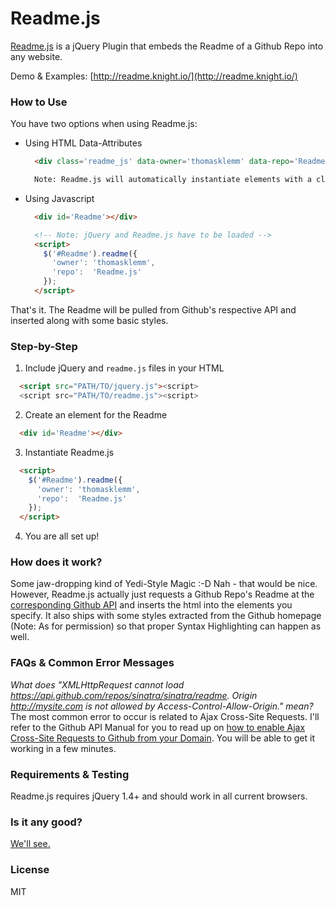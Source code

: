 # Readme.js
[Readme.js](http://readme.knight.io/) is a jQuery Plugin that embeds the Readme of a Github Repo into any website.

Demo & Examples: [http://readme.knight.io/](http://readme.knight.io/)

### How to Use
You have two options when using Readme.js:
  - Using HTML Data-Attributes
    ```html
      <div class='readme_js' data-owner='thomasklemm' data-repo='Readme.js'></div>

      Note: Readme.js will automatically instantiate elements with a class of 'readme_js'
    ```
  - Using Javascript
    ```html
      <div id='Readme'></div>

      <!-- Note: jQuery and Readme.js have to be loaded -->
      <script>
        $('#Readme').readme({
          'owner': 'thomasklemm',
          'repo':  'Readme.js'
        });
      </script>
    ```
That's it. The Readme will be pulled from Github's respective API and inserted along with some basic styles.

### Step-by-Step
1. Include jQuery and `readme.js` files in your HTML
  ```html
    <script src="PATH/TO/jquery.js"><script>
    <script src="PATH/TO/readme.js"><script>
  ```
2. Create an element for the Readme
  ```html
    <div id='Readme'></div>
  ```
3. Instantiate Readme.js
  ```html
    <script>
      $('#Readme').readme({
        'owner': 'thomasklemm',
        'repo':  'Readme.js'
      });
    </script>
```
4. You are all set up!

### How does it work?
Some jaw-dropping kind of Yedi-Style Magic :-D Nah - that would be nice.
However, Readme.js actually just requests a Github Repo's Readme at the [corresponding Github API](http://developer.github.com/v3/repos/contents/) and inserts the html into the elements you specify. It also ships with some styles extracted from the Github homepage (Note: As for permission) so that proper Syntax Highlighting can happen as well.

### FAQs & Common Error Messages

*What does "XMLHttpRequest cannot load https://api.github.com/repos/sinatra/sinatra/readme. Origin http://mysite.com is not allowed by Access-Control-Allow-Origin." mean?*  
The most common error to occur is related to Ajax Cross-Site Requests. I'll refer to the Github API Manual for you to read up on [how to enable Ajax Cross-Site Requests to Github from your Domain](http://developer.github.com/v3/#cross-origin-resource-sharing). You will be able to get it working in a few minutes.

### Requirements & Testing
Readme.js requires jQuery 1.4+ and should work in all current browsers.

### Is it any good?
[We'll see.](http://news.ycombinator.com/item?id=3067434)

### License
MIT